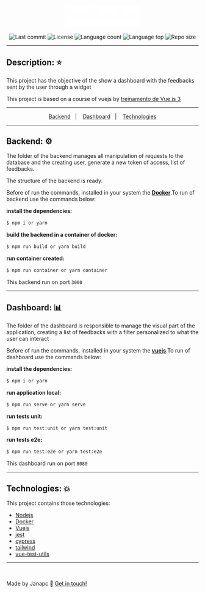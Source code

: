
<p align="center">
    <img alt="Janapc logo" src="./dashboard/src/assets/images/logo_white.png" width="200" />
</p>

<p align="center">
  <img alt="Last commit" src="https://img.shields.io/github/last-commit/janapc/feedbacker"/>
  <img alt="License" src="https://img.shields.io/github/license/janapc/feedbacker"/>
  <img alt="Language count" src="https://img.shields.io/github/languages/count/janapc/feedbacker"/>
  <img alt="Language top" src="https://img.shields.io/github/languages/top/janapc/feedbacker"/>
  <img alt="Repo size" src="https://img.shields.io/github/repo-size/janapc/feedbacker"/>
</p>

***

## Description: :star:

<p>This project has the objective of the show a dashboard with the feedbacks sent by the user through a widget</p>
<p>This project is based on a course of vuejs by <a href="https://treinamento.vuejsbrasil.org/">treinamento de Vue.js 3</a></p>

***

<p align="center">
  <a href="#backend">Backend</a>&nbsp;&nbsp;&nbsp;|&nbsp;&nbsp;&nbsp;
  <a href="#dashboard">Dashboard</a>&nbsp;&nbsp;&nbsp;|&nbsp;&nbsp;&nbsp;
  <a href="#technologies">Technologies</a>
</p>

***

## Backend: :gear:
The folder of the backend manages all manipulation of requests to the database and the creating user, generate a new token of access, list of feedbacks.

The structure of the backend is ready.

Before of run the commands, installed in your system the <a href="https://www.docker.com/get-started">**Docker**</a>.To run of backend use the commands below:

**install the dependencies:**
```sh
$ npm i or yarn
```
**build the backend in a container of docker:**
```sh
$ npm run build or yarn build
```
**run container created:**
```sh
$ npm run container or yarn container
```

This backend run on port ```3000```

***

## Dashboard: :bar_chart:
The folder of the dashboard is responsible to manage the visual part of the application, creating a list of feedbacks with a filter personalized to what the user can interact

Before of run the commands, installed in your system the <a href="https://vuejs.org/">**vuejs**</a>.To run of dashboard use the commands below:

**install the dependencies:**
```sh
$ npm i or yarn
```
**run application local:**
```sh
$ npm run serve or yarn serve
```
**run tests unit:**
```sh
$ npm run test:unit or yarn test:unit
```
**run tests e2e:**
```sh
$ npm run test:e2e or yarn test:e2e
```

This dashboard run on port ```8080```

***

## Technologies: :boom:
This project contains those technologies:

- [Nodejs](https://nodejs.org/en/)
- [Docker](https://www.docker.com/)
- [Vuejs](https://vuejs.org/)
- [jest](https://jestjs.io/)
- [cypress](https://www.cypress.io/)
- [tailwind](https://tailwindcss.com/)
- [vue-test-utils](https://vue-test-utils.vuejs.org/)

***

<br>

Made by Janapc :metal: [Get in touch!](https://www.linkedin.com/in/janaina-pedrina/)
